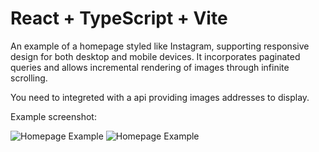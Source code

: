# React + TypeScript + Vite

An example of a homepage styled like Instagram, supporting responsive design for both desktop and mobile devices. It incorporates paginated queries and allows incremental rendering of images through infinite scrolling.

You need to integreted with a api providing images addresses to display.

Example screenshot:

![Homepage Example](https://unifans-bucket.s3.ap-northeast-1.wasabisys.com/attachment/1717612209Screenshot%202024-06-05%20at%2014.28.51.png)
![Homepage Example](https://unifans-bucket.s3.ap-northeast-1.wasabisys.com/attachment/1717612213Screenshot%202024-06-05%20at%2014.29.31.png)
